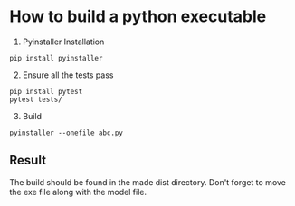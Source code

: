 # How to build a python executable

1. Pyinstaller Installation
```
pip install pyinstaller
```
2. Ensure all the tests pass
```
pip install pytest
pytest tests/
```
3. Build
```
pyinstaller --onefile abc.py
```

## Result
The build should be found in the made dist directory.
Don't forget to move the exe file along with the model file.

